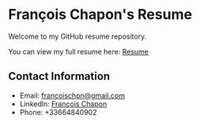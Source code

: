 # François Chapon's Resume

Welcome to my GitHub resume repository. 

You can view my full resume here: [Resume](fcResume.md)

## Contact Information

- Email: francoischpn@gmail.com
- LinkedIn: [François Chapon](https://www.linkedin.com/in/fran%C3%A7ois-chapon-2ba563135/)
- Phone: +33664840902
